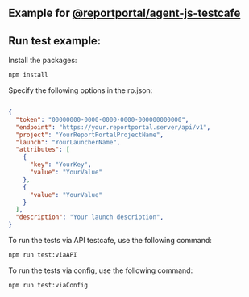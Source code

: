 ## Example for [@reportportal/agent-js-testcafe](https://www.npmjs.com/package/@reportportal/testcafe-reporter-agent-js-testcafe)

## Run test example:

Install the packages:

```cmd
npm install
```

Specify the following options in the rp.json:

```json

{
  "token": "00000000-0000-0000-0000-000000000000",
  "endpoint": "https://your.reportportal.server/api/v1",
  "project": "YourReportPortalProjectName",
  "launch": "YourLauncherName",
  "attributes": [
    {
      "key": "YourKey",
      "value": "YourValue"
    },
    {
      "value": "YourValue"
    }
  ],
  "description": "Your launch description",
}


```

To run the tests via API testcafe, use the following command:
```cmd
npm run test:viaAPI
```

To run the tests via config, use the following command:
```cmd
npm run test:viaConfig
```
